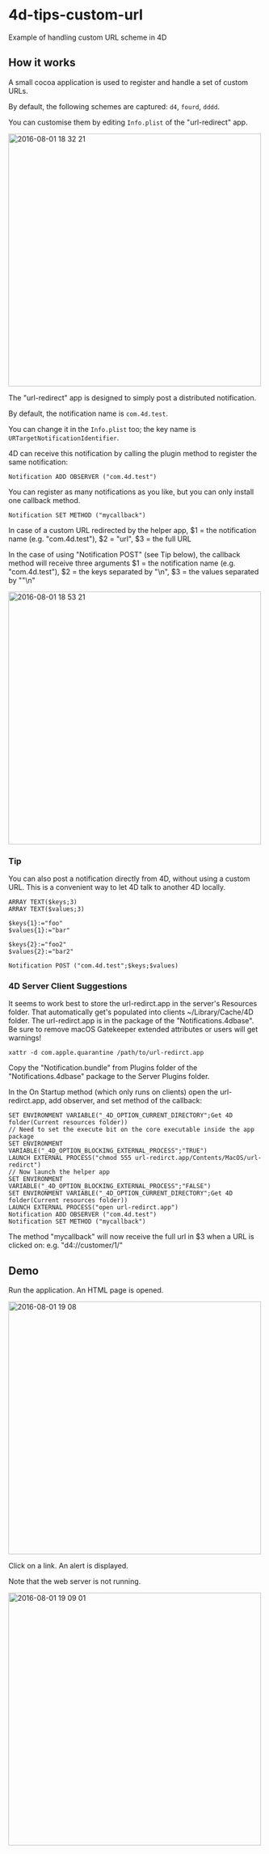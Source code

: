# 4d-tips-custom-url
Example of handling custom URL scheme in 4D

## How it works

A small cocoa application is used to register and handle a set of custom URLs.

By default, the following schemes are captured: ``d4``, ``fourd``, ``dddd``.

You can customise them by editing ``Info.plist`` of the "url-redirect" app.

<img width="500" alt="2016-08-01 18 32 21" src="https://cloud.githubusercontent.com/assets/1725068/17289833/65394a98-5816-11e6-87d2-537bdb731947.png">

The "url-redirect" app is designed to simply post a distributed notification.

By default, the notification name is ``com.4d.test``.

You can change it in the ``Info.plist`` too; the key name is ``URTargetNotificationIdentifier``.

4D can receive this notification by calling the plugin method to register the same notification:

```
Notification ADD OBSERVER ("com.4d.test")
```

You can register as many notifications as you like, but you can only install one callback method.

```
Notification SET METHOD ("mycallback")
```

In case of a custom URL redirected by the helper app, $1 = the notification name (e.g. "com.4d.test"), $2 = "url", $3 = the full URL

In the case of using "Notification POST" (see Tip below), the callback method will receive three arguments $1 = the notification name (e.g. "com.4d.test"), $2 = the keys separated by "\n", $3 = the values separated by ""\n"

<img width="500" alt="2016-08-01 18 53 21" src="https://cloud.githubusercontent.com/assets/1725068/17290409/4b4ce574-5819-11e6-8e6d-937b4ebb0868.png">


### Tip

You can also post a notification directly from 4D, without using a custom URL. This is a convenient way to let 4D talk to another 4D locally.

```
ARRAY TEXT($keys;3)
ARRAY TEXT($values;3)

$keys{1}:="foo"
$values{1}:="bar"

$keys{2}:="foo2"
$values{2}:="bar2"

Notification POST ("com.4d.test";$keys;$values)
```

### 4D Server Client Suggestions
It seems to work best to store the url-redirct.app in the server's Resources folder. That automatically get's populated into clients ~/Library/Cache/4D folder. The url-redirct.app is in the package of the "Notifications.4dbase". Be sure to remove macOS Gatekeeper extended attributes or users will get warnings!
```
xattr -d com.apple.quarantine /path/to/url-redirct.app
```
Copy the "Notification.bundle" from Plugins folder of the "Notifications.4dbase" package to the Server Plugins folder.

In the On Startup method (which only runs on clients) open the url-redirct.app, add observer, and set method of the callback:
```
SET ENVIRONMENT VARIABLE("_4D_OPTION_CURRENT_DIRECTORY";Get 4D folder(Current resources folder)) 
// Need to set the execute bit on the core executable inside the app package 
SET ENVIRONMENT VARIABLE("_4D_OPTION_BLOCKING_EXTERNAL_PROCESS";"TRUE") 
LAUNCH EXTERNAL PROCESS("chmod 555 url-redirct.app/Contents/MacOS/url-redirct") 
// Now launch the helper app 
SET ENVIRONMENT VARIABLE("_4D_OPTION_BLOCKING_EXTERNAL_PROCESS";"FALSE") 
SET ENVIRONMENT VARIABLE("_4D_OPTION_CURRENT_DIRECTORY";Get 4D folder(Current resources folder)) 
LAUNCH EXTERNAL PROCESS("open url-redirct.app") 
Notification ADD OBSERVER ("com.4d.test")
Notification SET METHOD ("mycallback")
```

The method "mycallback" will now receive the full url in $3 when a URL is clicked on: e.g. "d4://customer/1/"

## Demo

Run the application. An HTML page is opened.

<img width="500" alt="2016-08-01 19 08" src="https://cloud.githubusercontent.com/assets/1725068/17290834/70b429f6-581b-11e6-811c-8d8e676f2500.png">

Click on a link. An alert is displayed.

Note that the web server is not running.

<img width="500" alt="2016-08-01 19 09 01" src="https://cloud.githubusercontent.com/assets/1725068/17290856/834392a0-581b-11e6-94ea-c1594e15051f.png">
